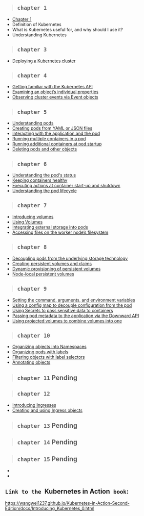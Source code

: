 > ## `chapter 1`

- [Chapter 1](./chapter_1/chapter_1.md)
- Definition of Kubernetes
- What is Kubernetes useful for, and why should I use it?
- Understanding Kubernetes

> ## `chapter 3`

- [Deploying a Kubernetes cluster](./chapter_3/chapter_3.md)

> ## `chapter 4`

- [Getting familiar with the Kubernetes API](./chapter_4/chapter_4_1.md)
- [Examining an object’s individual properties](./chapter_4/chapter_4_2.md)
- [Observing cluster events via Event objects](./chapter_4/chapter_4_3.md)

> ## `chapter 5`

- [Understanding pods](./chapter_5/5_1.md)
- [Creating pods from YAML or JSON files](./chapter_5/5_2.md)
- [Interacting with the application and the pod](./chapter_5/5_3.md)
- [Running multiple containers in a pod](./chapter_5/5_4.md)
- [Running additional containers at pod startup](./chapter_5/5_5.md)
- [Deleting pods and other objects](./chapter_5/5_6.md)

> ## `chapter 6`

- [Understanding the pod's status](./chapter_6/6_1.md)
- [Keeping containers healthy](./chapter_6/6_2.md)
- [Executing actions at container start-up and shutdown](./chapter_6/6_3.md)
- [Understanding the pod lifecycle](./chapter_6/6_4.md)

> ## `chapter 7`

- [Introducing volumes](./chapter_7/7_1.md)
- [Using Volumes](./chapter_7/7_2.md)
- [Integrating external storage into pods](./chapter_7/7_3.md)
- [Accessing files on the worker node’s filesystem](./chapter_7/7_4.md)

> ## `chapter 8`

- [Decoupling pods from the underlying storage technology](./chapter_8/8_1.md)
- [Creating persistent volumes and claims](./chapter_8/8_2.md)
- [Dynamic provisioning of persistent volumes](./chapter_8/8_3.md)
- [Node-local persistent volumes](./chapter_8/8_4.md)

> ## `chapter 9`

- [Setting the command, arguments, and environment variables](./chapter_9/9_1.md)
- [Using a config map to decouple configuration from the pod](./chapter_9/9_2.md)
- [Using Secrets to pass sensitive data to containers](./chapter_9/9_3.md)
- [Passing pod metadata to the application via the Downward API](./chapter_9/9_4.md)
- [Using projected volumes to combine volumes into one](./chapter_9/9_5.md)

> ## `chapter 10`

- [Organizing objects into Namespaces](./chapter_10/10_1.md)
- [Organizing pods with labels](./chapter_10/10_2.md)
- [Filtering objects with label selectors](./chapter_10/10_3.md)
- [Annotating objects](./chapter_10/10_4.md)

> ## `chapter 11` Pending

> ## `chapter 12`

- [Introducing Ingresses](./chapter_12/12_1.md)
- [Creating and using Ingress objects](./chapter_12/12_2.md)

> ## `chapter 13` Pending

> ## `chapter 14` Pending

> ## `chapter 15` Pending

- [](./chapter_15/15_1.md)
- [](./chapter_15/15_1.md)

## `Link to the `Kubernetes in Action` book`:

https://wangwei1237.github.io/Kubernetes-in-Action-Second-Edition/docs/Introducing_Kubernetes_0.html
